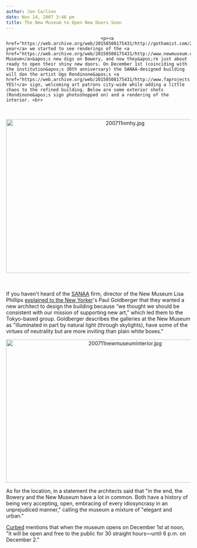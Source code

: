 ```yaml
---
author: Jen Carlson
date: Nov 14, 2007 3:46 pm
title: The New Museum to Open New Doors Soon
---
```


	
										<p><a href="https://web.archive.org/web/20150508175431/http://gothamist.com/2006/12/29/looking_forward.php">Last year</a> we started to see renderings of the <a href="https://web.archive.org/web/20150508175431/http://www.newmuseum.org/">New Museum</a>&apos;s new digs on Bowery, and now they&apos;re just about ready to open their shiny new doors. On December 1st (coinciding with the institution&apos;s 30th anniversary) the SANAA-designed building will don the artist Ugo Rondinone&apos;s <a href="https://web.archive.org/web/20150508175431/http://www.faprojects.com/exhibitions/images/83/EXTERNAL_PROJECT_UGO_RONDINONE">HELL, YES!</a> sign, welcoming art patrons city-wide while adding a little chaos to the refined building. Below are some exterior shots (Rondinone&apos;s sign photoshopped on) and a rendering of the interior. <br>
 <br>
</p><center><img alt="200711nmhy.jpg" src="https://web.archive.org/web/20150508175431im_/http://gothamist.com/attachments/arts_jen/200711nmhy.jpg" width="633" height="419"></center><br>
<p><br>
If you haven&apos;t heard of the <a href="https://web.archive.org/web/20150508175431/http://www.designboom.com/eng/interview/sanaa.html">SANAA</a> firm, director of the New Museum Lisa Phillips <a href="https://web.archive.org/web/20150508175431/http://www.newyorker.com/arts/critics/skyline/2007/11/19/071119crsk_skyline_goldberger">explained to the New Yorker</a>&apos;s Paul Goldberger that they wanted a new architect to design the building because &#x201C;we thought we should be consistent with our mission of supporting new art,&quot; which led them to the Tokyo-based group. Goldberger describes the galleries at the New Museum as &quot;illuminated in part by natural light (through skylights), have some of the virtues of neutrality but are more inviting than plain white boxes.&quot;</p>

<center><img alt="200711newmuseuminterior.jpg" src="https://web.archive.org/web/20150508175431im_/http://gothamist.com/attachments/arts_jen/200711newmuseuminterior.jpg" width="633" height="390"></center>

<p>As for the location, in a statement the architects said that &quot;in the end, the Bowery and the New Museum have a lot in common. Both have a history of being very accepting, open, embracing of every idiosyncrasy in an unprejudiced manner,&quot; calling the museum a mixture of &quot;elegant and urban.&quot; </p>

<p><a href="https://web.archive.org/web/20150508175431/http://curbed.com/archives/2007/11/13/new_museum_trifecta_blowout_dear_bowery_hell_yes.php">Curbed</a> mentions that when the museum opens on December 1st at noon, &quot;it will be open and free to the public for 30 straight hours&#x2014;until 6 p.m. on December 2.&quot; </p>					
										
									
				